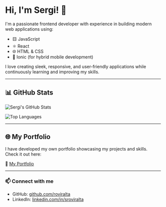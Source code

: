 # Hi, I'm Sergi! 👋

I'm a passionate frontend developer with experience in building modern web applications using:

- 🟨 JavaScript
- ⚛️ React
- 🌐 HTML & CSS
- 📱 Ionic (for hybrid mobile development)

I love creating sleek, responsive, and user-friendly applications while continuously learning and improving my skills.

---

## 📊 GitHub Stats

![Sergi's GitHub Stats](https://github-readme-stats.vercel.app/api?username=roviralta&show_icons=true&theme=tokyonight)

![Top Languages](https://github-readme-stats.vercel.app/api/top-langs/?username=roviralta&layout=compact&theme=tokyonight)


---

## 🌐 My Portfolio

I have developed my own portfolio showcasing my projects and skills. Check it out here:

🔗 [My Portfolio](https://sergiroviralta.netlify.app) 

---

### 📫 Connect with me

- GitHub: [github.com/roviralta](https://github.com/roviralta)
- LinkedIn: [linkedin.com/in/sroviralta](https://linkedin.com/in/sroviralta)
